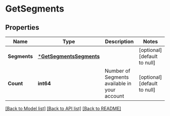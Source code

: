 # GetSegments

## Properties
Name | Type | Description | Notes
------------ | ------------- | ------------- | -------------
**Segments** | [***GetSegmentsSegments**](GetSegmentsSegments.md) |  | [optional] [default to null]
**Count** | **int64** | Number of Segments available in your account | [optional] [default to null]

[[Back to Model list]](../README.md#documentation-for-models) [[Back to API list]](../README.md#documentation-for-api-endpoints) [[Back to README]](../README.md)


